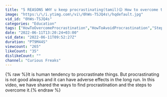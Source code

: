```yaml
---
title: "5 REASONS WHY u keep procrastinating(tamil)😖 How to overcome them🔥💯"
image: "https:\/\/i.ytimg.com\/vi\/0hWs-TSJQ4s\/hqdefault.jpg"
vid_id: "0hWs-TSJQ4s"
categories: "Education"
tags: ["HowToOvercomeProcrastination","HowToAvoidProcrastination","StepsToOvercomeProcrastination"]
date: "2022-06-11T13:20:24+03:00"
vid_date: "2022-06-11T09:52:27Z"
duration: "PT9M44S"
viewcount: "265"
likeCount: "35"
dislikeCount: ""
channel: "Curious Freaks"
---
```

{% raw %}It is human tendency to procrastinate things. But procrastinating is not good always and it can have adverse effects in the long run. In this video, we have shared the ways to find procrastination and the steps to overcome it.{% endraw %}
